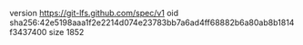 version https://git-lfs.github.com/spec/v1
oid sha256:42e5198aaa1f2e2214d074e23783bb7a6ad4ff68882b6a80ab8b1814f3437400
size 1852
